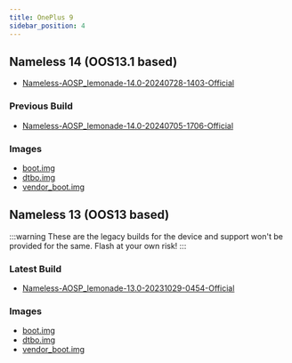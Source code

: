 ```yaml
---
title: OnePlus 9
sidebar_position: 4
---
```


## Nameless 14 (OOS13.1 based)
- [Nameless-AOSP_lemonade-14.0-20240728-1403-Official](https://sourceforge.net/projects/nameless-aosp/files/lemonade/Nameless-AOSP_lemonade-14.0-20240728-1403-Official.zip/download)

### Previous Build
- [Nameless-AOSP_lemonade-14.0-20240705-1706-Official](https://sourceforge.net/projects/nameless-aosp/files/lemonade/Nameless-AOSP_lemonade-14.0-20240705-1706-Official.zip/download)

### Images
- [boot.img](https://sourceforge.net/projects/nameless-aosp/files/lemonade/images/21-04-24/boot.img/download)
- [dtbo.img](https://sourceforge.net/projects/nameless-aosp/files/lemonade/images/21-04-24/dtbo.img/download)
- [vendor_boot.img](https://sourceforge.net/projects/nameless-aosp/files/lemonade/images/21-04-24/vendor_boot.img/download)

## Nameless 13 (OOS13 based)

:::warning
These are the legacy builds for the device and support won't be provided for the same. Flash at your own risk!
:::

### Latest Build
- [Nameless-AOSP_lemonade-13.0-20231029-0454-Official](https://sourceforge.net/projects/nameless-aosp/files/lemonade/Nameless-AOSP_lemonade-13.0-20231029-0454-Official.zip/download)

### Images
- [boot.img](https://sourceforge.net/projects/nameless-aosp/files/lemonade/images/14-01-2023/boot.img/download)
- [dtbo.img](https://sourceforge.net/projects/nameless-aosp/files/lemonade/images/14-01-2023/dtbo.img/download)
- [vendor_boot.img](https://sourceforge.net/projects/nameless-aosp/files/lemonade/images/14-01-2023/vendor_boot.img/download)